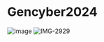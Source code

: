# Gencyber2024
![image](https://github.com/Tennis1324/Gencyber2024/assets/85146128/5949fc5d-4267-4c32-9235-5b26fd25059c)
![IMG-2929](https://github.com/Tennis1324/Gencyber2024/assets/85146128/1bf14607-b7d6-451e-b210-0ac203e7da98)

